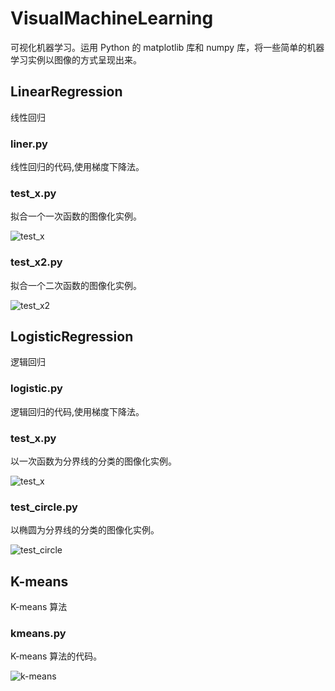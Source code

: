 # VisualMachineLearning
可视化机器学习。运用 Python 的 matplotlib 库和 numpy 库，将一些简单的机器学习实例以图像的方式呈现出来。


## LinearRegression
线性回归

### liner.py
线性回归的代码,使用梯度下降法。
### test_x.py
拟合一个一次函数的图像化实例。

![test_x](https://raw.githubusercontent.com/BanSheeGun/VisualMachineLearning/master/pic/2.png)
### test_x2.py
拟合一个二次函数的图像化实例。

![test_x2](https://raw.githubusercontent.com/BanSheeGun/VisualMachineLearning/master/pic/3.png)

## LogisticRegression
逻辑回归
### logistic.py
逻辑回归的代码,使用梯度下降法。
### test_x.py
以一次函数为分界线的分类的图像化实例。

![test_x](https://raw.githubusercontent.com/BanSheeGun/VisualMachineLearning/master/pic/5.png)
### test_circle.py
以椭圆为分界线的分类的图像化实例。

![test_circle](https://raw.githubusercontent.com/BanSheeGun/VisualMachineLearning/master/pic/4.png)

## K-means
K-means 算法

### kmeans.py
K-means 算法的代码。

![k-means](https://raw.githubusercontent.com/BanSheeGun/VisualMachineLearning/master/pic/1.png)